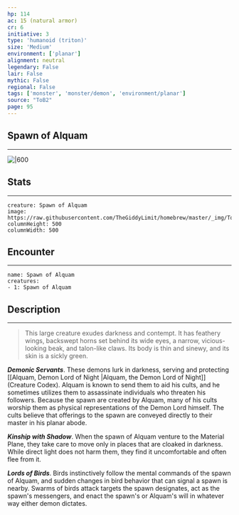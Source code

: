 ```yaml
---
hp: 114
ac: 15 (natural armor)
cr: 6
initiative: 3
type: 'humanoid (triton)'    
size: 'Medium'
environment: ['planar']
alignment: neutral
legendary: False
lair: False
mythic: False
regional: False
tags: ['monster', 'monster/demon', 'environment/planar']
source: "ToB2"
page: 95
---
```


## Spawn of Alquam
---

![|600](https://raw.githubusercontent.com/TheGiddyLimit/homebrew/master/_img/ToB2/creature/Spawn%20of%20Alquam.webp)

## Stats
---

```statblock
creature: Spawn of Alquam
image: https://raw.githubusercontent.com/TheGiddyLimit/homebrew/master/_img/ToB2/creature/token/Spawn%20of%20Alquam%20%28Token%29.png
columnHeight: 500
columnWidth: 500
```

## Encounter
---

```encounter-table
name: Spawn of Alquam
creatures:
- 1: Spawn of Alquam
```

## Description
---
>This large creature exudes darkness and contempt. It has feathery wings, backswept horns set behind its wide eyes, a narrow, vicious-looking beak, and talon-like claws. Its body is thin and sinewy, and its skin is a sickly green.

**_Demonic Servants_**. These demons lurk in darkness, serving and protecting [[Alquam, Demon Lord of Night \|Alquam, the Demon Lord of Night]] (Creature Codex). Alquam is known to send them to aid his cults, and he sometimes utilizes them to assassinate individuals who threaten his followers. Because the spawn are created by Alquam, many of his cults worship them as physical representations of the Demon Lord himself. The cults believe that offerings to the spawn are conveyed directly to their master in his planar abode.

**_Kinship with Shadow_**. When the spawn of Alquam venture to the Material Plane, they take care to move only in places that are cloaked in darkness. While direct light does not harm them, they find it uncomfortable and often flee from it.

**_Lords of Birds_**. Birds instinctively follow the mental commands of the spawn of Alquam, and sudden changes in bird behavior that can signal a spawn is nearby. Swarms of birds attack targets the spawn designates, act as the spawn's messengers, and enact the spawn's or Alquam's will in whatever way either demon dictates.






